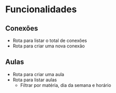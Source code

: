 # Funcionalidades

## Conexões

- Rota para listar o total de conexões
- Rota para criar uma nova conexão

## Aulas

- Rota para criar uma aula
- Rota para listar aulas
    - Filtrar por matéria, dia da semana e horário
